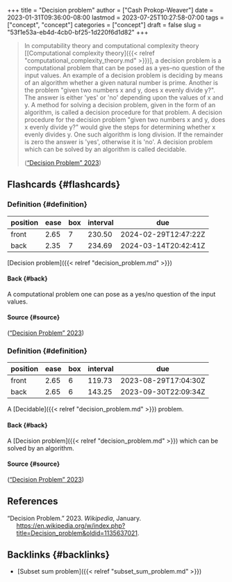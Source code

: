 +++
title = "Decision problem"
author = ["Cash Prokop-Weaver"]
date = 2023-01-31T09:36:00-08:00
lastmod = 2023-07-25T10:27:58-07:00
tags = ["concept", "concept"]
categories = ["concept"]
draft = false
slug = "53f1e53a-eb4d-4cb0-bf25-1d220f6d1d82"
+++

> In computability theory and computational complexity theory [[Computational complexity theory]({{< relref "computational_complexity_theory.md" >}})], a decision problem is a computational problem that can be posed as a yes–no question of the input values. An example of a decision problem is deciding by means of an algorithm whether a given natural number is prime. Another is the problem "given two numbers x and y, does x evenly divide y?". The answer is either 'yes' or 'no' depending upon the values of x and y. A method for solving a decision problem, given in the form of an algorithm, is called a decision procedure for that problem. A decision procedure for the decision problem "given two numbers x and y, does x evenly divide y?" would give the steps for determining whether x evenly divides y. One such algorithm is long division. If the remainder is zero the answer is 'yes', otherwise it is 'no'. A decision problem which can be solved by an algorithm is called decidable.
>
> (<a href="#citeproc_bib_item_1">“Decision Problem” 2023</a>)


## Flashcards {#flashcards}


### Definition {#definition}

| position | ease | box | interval | due                  |
|----------|------|-----|----------|----------------------|
| front    | 2.65 | 7   | 230.50   | 2024-02-29T12:47:22Z |
| back     | 2.35 | 7   | 234.69   | 2024-03-14T20:42:41Z |

[Decision problem]({{< relref "decision_problem.md" >}})


#### Back {#back}

A computational problem one can pose as a yes/no question of the input values.


#### Source {#source}

(<a href="#citeproc_bib_item_1">“Decision Problem” 2023</a>)


### Definition {#definition}

| position | ease | box | interval | due                  |
|----------|------|-----|----------|----------------------|
| front    | 2.65 | 6   | 119.73   | 2023-08-29T17:04:30Z |
| back     | 2.65 | 6   | 143.25   | 2023-09-30T22:09:34Z |

A [Decidable]({{< relref "decision_problem.md" >}}) problem.


#### Back {#back}

A [Decision problem]({{< relref "decision_problem.md" >}}) which can be solved by an algorithm.


#### Source {#source}

(<a href="#citeproc_bib_item_1">“Decision Problem” 2023</a>)

## References

<style>.csl-entry{text-indent: -1.5em; margin-left: 1.5em;}</style><div class="csl-bib-body">
  <div class="csl-entry"><a id="citeproc_bib_item_1"></a>“Decision Problem.” 2023. <i>Wikipedia</i>, January. <a href="https://en.wikipedia.org/w/index.php?title=Decision_problem&oldid=1135637021">https://en.wikipedia.org/w/index.php?title=Decision_problem&#38;oldid=1135637021</a>.</div>
</div>


## Backlinks {#backlinks}

-   [Subset sum problem]({{< relref "subset_sum_problem.md" >}})
